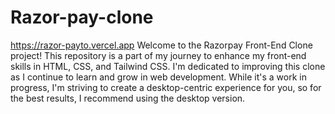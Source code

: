 # Razor-pay-clone

https://razor-payto.vercel.app
Welcome to the Razorpay Front-End Clone project! This repository is a part of my journey to enhance my front-end
skills in HTML, CSS, and Tailwind CSS. I'm dedicated to improving this clone as I continue to learn and grow in web
development. While it's a work in progress, I'm striving to create a desktop-centric experience for you, so for the best
results, I recommend using the desktop version.
